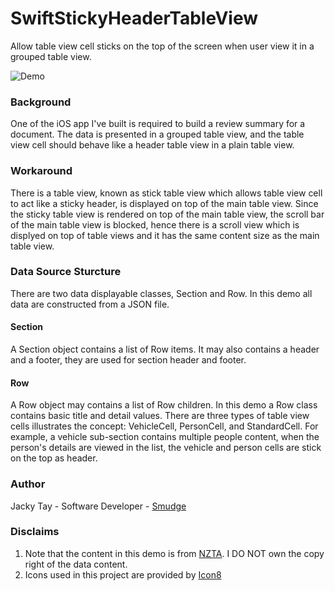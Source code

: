 # SwiftStickyHeaderTableView
Allow table view cell sticks on the top of the screen when user view it in a grouped table view.

![Demo](https://github.com/jacky-tay/SwiftStickyHeaderTableView/blob/master/Assets/sticky1.mov.gif)

### Background
One of the iOS app I've built is required to build a review summary for a document. The data is presented in a grouped table view, and the table view cell should behave like a header table view in a plain table view.

### Workaround
There is a table view, known as stick table view which allows table view cell to act like a sticky header, is displayed on top of the main table view. Since the sticky table view is rendered on top of the main table view, the scroll bar of the main table view is blocked, hence there is a scroll view which is displyed on top of table views and it has the same content size as the main table view.

### Data Source Sturcture
There are two data displayable classes, Section and Row. In this demo all data are constructed from a JSON file.
#### Section
A Section object contains a list of Row items. It may also contains a header and a footer, they are used for section header and footer.
#### Row
A Row object may contains a list of Row children. In this demo a Row class contains basic title and detail values. There are three types of table view cells illustrates the concept: VehicleCell, PersonCell, and StandardCell. 
For example, a vehicle sub-section contains multiple people content, when the person's details are viewed in the list, the vehicle and person cells are stick on the top as header.

### Author
Jacky Tay - Software Developer - [Smudge](http://www.smudgeapps.com/)

### Disclaims
1. Note that the content in this demo is from [NZTA](http://www.nzta.govt.nz/assets/resources/traffic-crash-reports/docs/traffic-crash-reports.pdf). I DO NOT own the copy right of the data content.
2. Icons used in this project are provided by [Icon8](https://icons8.com/free-icons/)
